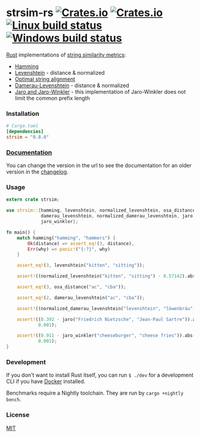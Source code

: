 # strsim-rs [![Crates.io](https://img.shields.io/crates/v/strsim.svg)](https://crates.io/crates/strsim) [![Crates.io](https://img.shields.io/crates/l/strsim.svg?maxAge=2592000)](https://github.com/dguo/strsim-rs/blob/master/LICENSE) [![Linux build status](https://travis-ci.org/dguo/strsim-rs.svg?branch=master)](https://travis-ci.org/dguo/strsim-rs) [![Windows build status](https://ci.appveyor.com/api/projects/status/ggue6i785618a39w?svg=true)](https://ci.appveyor.com/project/dguo/strsim-rs)

[Rust](https://www.rust-lang.org) implementations of [string similarity metrics]:
  - [Hamming]
  - [Levenshtein] - distance & normalized
  - [Optimal string alignment]
  - [Damerau-Levenshtein] - distance & normalized
  - [Jaro and Jaro-Winkler] - this implementation of Jaro-Winkler does not limit the common prefix length

### Installation
```toml
# Cargo.toml
[dependencies]
strsim = "0.8.0"
```

### [Documentation](https://docs.rs/strsim/)
You can change the version in the url to see the documentation for an older
version in the
[changelog](https://github.com/dguo/strsim-rs/blob/master/CHANGELOG.md).

### Usage
```rust
extern crate strsim;

use strsim::{hamming, levenshtein, normalized_levenshtein, osa_distance,
             damerau_levenshtein, normalized_damerau_levenshtein, jaro,
             jaro_winkler};

fn main() {
    match hamming("hamming", "hammers") {
        Ok(distance) => assert_eq!(3, distance),
        Err(why) => panic!("{:?}", why)
    }

    assert_eq!(3, levenshtein("kitten", "sitting"));

    assert!((normalized_levenshtein("kitten", "sitting") - 0.57142).abs() < 0.00001);

    assert_eq!(3, osa_distance("ac", "cba"));

    assert_eq!(2, damerau_levenshtein("ac", "cba"));

    assert!((normalized_damerau_levenshtein("levenshtein", "löwenbräu") - 0.27272).abs() < 0.00001)

    assert!((0.392 - jaro("Friedrich Nietzsche", "Jean-Paul Sartre")).abs() <
            0.001);

    assert!((0.911 - jaro_winkler("cheeseburger", "cheese fries")).abs() <
            0.001);
}
```

### Development
If you don't want to install Rust itself, you can run `$ ./dev` for a
development CLI if you have [Docker] installed.

Benchmarks require a Nightly toolchain. They are run by `cargo +nightly bench`.

### License
[MIT](https://github.com/dguo/strsim-rs/blob/master/LICENSE)

[string similarity metrics]:http://en.wikipedia.org/wiki/String_metric
[Damerau-Levenshtein]:http://en.wikipedia.org/wiki/Damerau%E2%80%93Levenshtein_distance
[Jaro and Jaro-Winkler]:http://en.wikipedia.org/wiki/Jaro%E2%80%93Winkler_distance
[Levenshtein]:http://en.wikipedia.org/wiki/Levenshtein_distance
[Hamming]:http://en.wikipedia.org/wiki/Hamming_distance
[Optimal string alignment]:https://en.wikipedia.org/wiki/Damerau%E2%80%93Levenshtein_distance#Optimal_string_alignment_distance
[Docker]:https://docs.docker.com/engine/installation/

